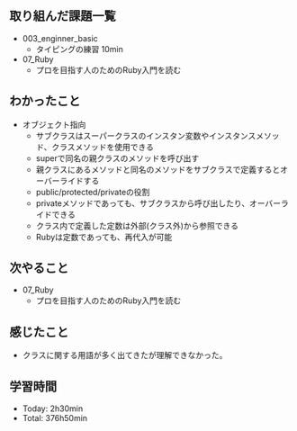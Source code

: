 ## 取り組んだ課題一覧
- 003_enginner_basic
  - タイピングの練習 10min
- 07_Ruby
  - プロを目指す人のためのRuby入門を読む
## わかったこと
- オブジェクト指向
  - サブクラスはスーパークラスのインスタン変数やインスタンスメソッド、クラスメソッドを使用できる
  - superで同名の親クラスのメソッドを呼び出す
  - 親クラスにあるメソッドと同名のメソッドをサブクラスで定義するとオーバーライドする
  - public/protected/privateの役割
  - privateメソッドであっても、サブクラスから呼び出したり、オーバーライドできる
  - クラス内で定義した定数は外部(クラス外)から参照できる
  - Rubyは定数であっても、再代入が可能
## 次やること
- 07_Ruby
  - プロを目指す人のためのRuby入門を読む
## 感じたこと
- クラスに関する用語が多く出てきたが理解できなかった。
## 学習時間
- Today: 2h30min
- Total: 376h50min